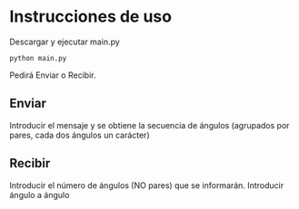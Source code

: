 # Instrucciones de uso

Descargar y ejecutar main.py
```
python main.py
```

Pedirá Enviar o Recibir.

## Enviar
Introducir el mensaje y se obtiene la secuencia de ángulos (agrupados por pares, cada dos ángulos un carácter)

## Recibir

Introducir el número de ángulos (NO pares) que se informarán.
Introducir ángulo a ángulo